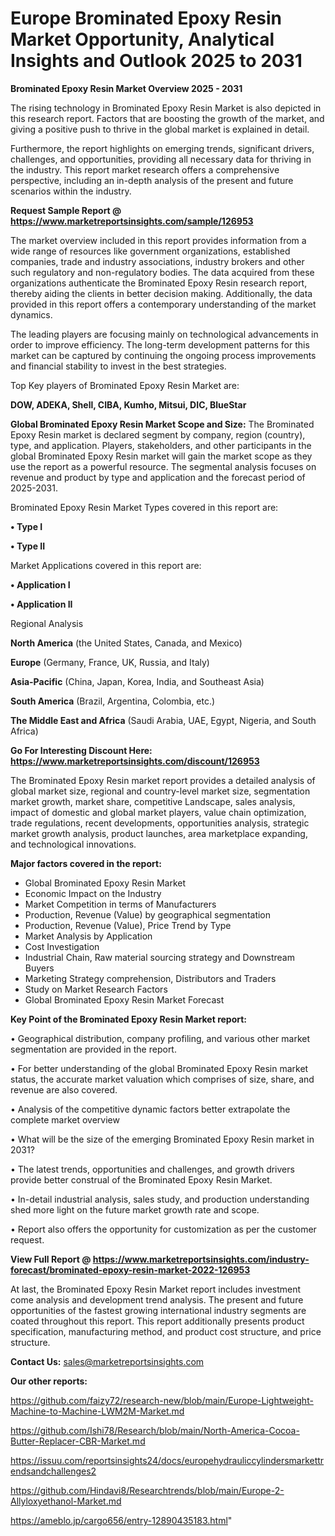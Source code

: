 # Europe Brominated Epoxy Resin Market Opportunity, Analytical Insights and Outlook 2025 to 2031

<Strong> Brominated Epoxy Resin Market Overview 2025 - 2031</strong>

The rising technology in Brominated Epoxy Resin Market is also depicted in this research report. Factors that are boosting the growth of the market, and giving a positive push to thrive in the global market is explained in detail.

Furthermore, the report highlights on emerging trends, significant drivers, challenges, and opportunities, providing all necessary data for thriving in the industry. This report market research offers a comprehensive perspective, including an in-depth analysis of the present and future scenarios within the industry.

<strong>Request Sample Report @ <a href=https://www.marketreportsinsights.com/sample/126953>https://www.marketreportsinsights.com/sample/126953</a></strong>

The market overview included in this report provides information from a wide range of resources like government organizations, established companies, trade and industry associations, industry brokers and other such regulatory and non-regulatory bodies. The data acquired from these organizations authenticate the Brominated Epoxy Resin research report, thereby aiding the clients in better decision making. Additionally, the data provided in this report offers a contemporary understanding of the market dynamics.

The leading players are focusing mainly on technological advancements in order to improve efficiency. The long-term development patterns for this market can be captured by continuing the ongoing process improvements and financial stability to invest in the best strategies.

Top Key players of Brominated Epoxy Resin Market are:

<strong>DOW, ADEKA, Shell, CIBA, Kumho, Mitsui, DIC, BlueStar</strong>

<strong><b>Global Brominated Epoxy Resin Market Scope and Size:</b></strong>
The Brominated Epoxy Resin market is declared segment by company, region (country), type, and application. Players, stakeholders, and other participants in the global Brominated Epoxy Resin market will gain the market scope as they use the report as a powerful resource. The segmental analysis focuses on revenue and product by type and application and the forecast period of 2025-2031.

Brominated Epoxy Resin Market Types covered in this report are:

<strong>• Type I

• Type II</strong>

Market Applications covered in this report are:

<strong>• Application I

• Application II</strong> 

Regional Analysis

<strong>North America</strong> (the United States, Canada, and Mexico)

<strong>Europe</strong> (Germany, France, UK, Russia, and Italy)

<strong>Asia-Pacific</strong> (China, Japan, Korea, India, and Southeast Asia)

<strong>South America</strong> (Brazil, Argentina, Colombia, etc.)

<strong>The Middle East and Africa</strong> (Saudi Arabia, UAE, Egypt, Nigeria, and South Africa)

<strong>Go For Interesting Discount Here: <a href=https://www.marketreportsinsights.com/discount/126953>https://www.marketreportsinsights.com/discount/126953</a></strong>

The Brominated Epoxy Resin market report provides a detailed analysis of global market size, regional and country-level market size, segmentation market growth, market share, competitive Landscape, sales analysis, impact of domestic and global market players, value chain optimization, trade regulations, recent developments, opportunities analysis, strategic market growth analysis, product launches, area marketplace expanding, and technological innovations.

<strong><b>Major factors covered in the report:</b></strong>
<ul>
  <li>Global Brominated Epoxy Resin Market </li>
  <li>Economic Impact on the Industry</li>
  <li>Market Competition in terms of Manufacturers</li>
  <li>Production, Revenue (Value) by geographical segmentation</li>
  <li>Production, Revenue (Value), Price Trend by Type</li>
  <li>Market Analysis by Application</li>
  <li>Cost Investigation</li>
  <li>Industrial Chain, Raw material sourcing strategy and Downstream Buyers</li>
  <li>Marketing Strategy comprehension, Distributors and Traders</li>
  <li>Study on Market Research Factors</li>
  <li>Global Brominated Epoxy Resin Market Forecast</li>
</ul>

<strong><b>Key Point of the Brominated Epoxy Resin Market report:</b></strong>

• Geographical distribution, company profiling, and various other market segmentation are provided in the report.

• For better understanding of the global Brominated Epoxy Resin market status, the accurate market valuation which comprises of size, share, and revenue are also covered.

• Analysis of the competitive dynamic factors better extrapolate the complete market overview

• What will be the size of the emerging Brominated Epoxy Resin market in 2031?

• The latest trends, opportunities and challenges, and growth drivers provide better construal of the Brominated Epoxy Resin Market.

• In-detail industrial analysis, sales study, and production understanding shed more light on the future market growth rate and scope.

• Report also offers the opportunity for customization as per the customer request.

<strong><b>View Full Report @ <a href=https://www.marketreportsinsights.com/industry-forecast/brominated-epoxy-resin-market-2022-126953>https://www.marketreportsinsights.com/industry-forecast/brominated-epoxy-resin-market-2022-126953</a></b></strong>


At last, the Brominated Epoxy Resin Market report includes investment come analysis and development trend analysis. The present and future opportunities of the fastest growing international industry segments are coated throughout this report. This report additionally presents product specification, manufacturing method, and product cost structure, and price structure.

<strong>Contact Us:</strong>
sales@marketreportsinsights.com

<strong>Our other reports:</strong>

<a href=https://github.com/faizy72/research-new/blob/main/Europe-Lightweight-Machine-to-Machine-LWM2M-Market.md>https://github.com/faizy72/research-new/blob/main/Europe-Lightweight-Machine-to-Machine-LWM2M-Market.md</a>

<a href=https://github.com/Ishi78/Research/blob/main/North-America-Cocoa-Butter-Replacer-CBR-Market.md>https://github.com/Ishi78/Research/blob/main/North-America-Cocoa-Butter-Replacer-CBR-Market.md</a>

<a href=https://issuu.com/reportsinsights24/docs/europehydrauliccylindersmarkettrendsandchallenges2>https://issuu.com/reportsinsights24/docs/europehydrauliccylindersmarkettrendsandchallenges2</a>

<a href=https://github.com/Hindavi8/Researchtrends/blob/main/Europe-2-Allyloxyethanol-Market.md>https://github.com/Hindavi8/Researchtrends/blob/main/Europe-2-Allyloxyethanol-Market.md</a>

<a href=https://ameblo.jp/cargo656/entry-12890435183.html>https://ameblo.jp/cargo656/entry-12890435183.html</a>"
